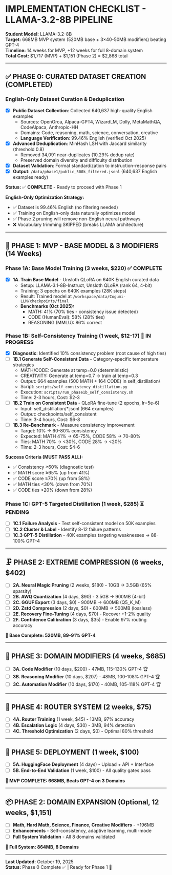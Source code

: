 # IMPLEMENTATION CHECKLIST - LLAMA-3.2-8B PIPELINE

**Student Model:** LLAMA-3.2-8B  
**Target:** 668MB MVP system (520MB base + 3×40-50MB modifiers) beating GPT-4  
**Timeline:** 14 weeks for MVP, +12 weeks for full 8-domain system  
**Total Cost:** $1,717 (MVP) + $1,151 (Phase 2) = $2,868 total

---

## ✅ PHASE 0: CURATED DATASET CREATION (COMPLETED)

### English-Only Dataset Curation & Deduplication
- [x] **Public Dataset Collection**: Collected 640,637 high-quality English examples
  - Sources: OpenOrca, Alpaca-GPT4, WizardLM, Dolly, MetaMathQA, CodeAlpaca, Anthropic-HH
  - Domains: Code, reasoning, math, science, conversation, creative
  - **Language Verification**: 99.46% English (verified Oct 2025)
- [x] **Advanced Deduplication**: MinHash LSH with Jaccard similarity (threshold 0.8)
  - Removed 34,091 near-duplicates (10.29% dedup rate)
  - Preserved domain diversity and difficulty distribution
- [x] **Dataset Validation**: Format standardization to instruction-response pairs
- [x] **Output**: `/data/phase1/public_500k_filtered.jsonl` (640,637 English examples ready)

**Status:** ✅ **COMPLETE** - Ready to proceed with Phase 1

**English-Only Optimization Strategy:**
- ✅ Dataset is 99.46% English (no filtering needed)
- ✅ Training on English-only data naturally optimizes model
- ✅ Phase 2 pruning will remove non-English neural pathways
- ❌ Vocabulary trimming SKIPPED (breaks LLAMA architecture)

---

## 🎯 PHASE 1: MVP - BASE MODEL & 3 MODIFIERS (14 Weeks)

### Phase 1A: Base Model Training (3 weeks, $220) ✅ COMPLETE
- [x] **1A. Train Base Model** - Unsloth QLoRA on 640K English curated data
  - Setup: LLAMA-3.1-8B-Instruct, Unsloth QLoRA (rank 64, 4-bit)
  - Training: 3 epochs on 640K examples (28K steps)
  - Result: Trained model at `/workspace/data/Cogumi-LLM/checkpoints/final`
  - **Benchmarks (Oct 2025):**
    - MATH: 41% (70% ties - consistency issue detected)
    - CODE (HumanEval): 58% (28% ties)
    - REASONING (MMLU): 86% correct

### Phase 1B: Self-Consistency Training (1 week, $12-17) 🔄 IN PROGRESS
- [x] **Diagnostic**: Identified 10% consistency problem (root cause of high ties)
- [ ] **1B.1 Generate Self-Consistent Data** - Category-specific temperature strategies
  - MATH/CODE: Generate at temp=0.0 (deterministic)
  - CREATIVITY: Generate at temp=0.7 → train at temp=0.3
  - Output: 664 examples (500 MATH + 164 CODE) in self_distillation/
  - Script: `scripts/self_consistency_distillation.py`
  - Execution: `scripts/run_phase1b_self_consistency.sh`
  - Time: 2-3 hours, Cost: $2-3
- [ ] **1B.2 Train on Consistent Data** - QLoRA fine-tune (2 epochs, lr=5e-6)
  - Input: self_distillation/*.jsonl (664 examples)
  - Output: checkpoints/self_consistent
  - Time: 3-4 hours, Cost: $6-8
- [ ] **1B.3 Re-Benchmark** - Measure consistency improvement
  - Target: 10% → 60-80% consistency
  - Expected: MATH 41% → 65-75%, CODE 58% → 70-80%
  - Ties: MATH 70% → <30%, CODE 28% → <20%
  - Time: 2-3 hours, Cost: $4-6

**Success Criteria (MUST PASS ALL):**
- ✅ Consistency ≥60% (diagnostic test)
- ✅ MATH score ≥65% (up from 41%)
- ✅ CODE score ≥70% (up from 58%)
- ✅ MATH ties <30% (down from 70%)
- ✅ CODE ties <20% (down from 28%)

### Phase 1C: GPT-5 Targeted Distillation (1 week, $285) ⏳ PENDING
- [ ] **1C.1 Failure Analysis** - Test self-consistent model on 50K examples
- [ ] **1C.2 Cluster & Label** - Identify 8-12 failure patterns
- [ ] **1C.3 GPT-5 Distillation** - 40K examples targeting weaknesses → 88-100% GPT-4

---

## 🗜️ PHASE 2: EXTREME COMPRESSION (6 weeks, $402)

- [ ] **2A. Neural Magic Pruning** (2 weeks, $180) - 10GB → 3.5GB (65% sparsity)
- [ ] **2B. AWQ Quantization** (4 days, $90) - 3.5GB → 900MB (4-bit)
- [ ] **2C. GGUF Export** (3 days, $0) - 900MB → 600MB (Q5_K_M)
- [ ] **2D. Zstd Compression** (2 days, $0) - 600MB → 500MB (lossless)
- [ ] **2E. Recovery Fine-Tuning** (4 days, $70) - Recover +1-2% quality
- [ ] **2F. Confidence Calibration** (3 days, $35) - Enable 97% routing accuracy

**🎯 Base Complete: 520MB, 89-91% GPT-4**

---

## 🎨 PHASE 3: DOMAIN MODIFIERS (4 weeks, $685)

- [ ] **3A. Code Modifier** (10 days, $200) - 47MB, 115-130% GPT-4 🏆
- [ ] **3B. Reasoning Modifier** (10 days, $207) - 48MB, 100-108% GPT-4 🏆
- [ ] **3C. Automation Modifier** (10 days, $170) - 40MB, 105-118% GPT-4 🏆

---

## 🧭 PHASE 4: ROUTER SYSTEM (2 weeks, $75)

- [ ] **4A. Router Training** (1 week, $45) - 13MB, 97% accuracy
- [ ] **4B. Escalation Logic** (4 days, $30) - 3MB, 94% detection
- [ ] **4C. Threshold Optimization** (2 days, $0) - Optimal 80% threshold

---

## 🚀 PHASE 5: DEPLOYMENT (1 week, $100)

- [ ] **5A. HuggingFace Deployment** (4 days) - Upload + API + Interface
- [ ] **5B. End-to-End Validation** (1 week, $100) - All quality gates pass

**🎯 MVP COMPLETE: 668MB, Beats GPT-4 on 3 Domains**

---

## 📦 PHASE 2: DOMAIN EXPANSION (Optional, 12 weeks, $1,151)

- [ ] **Math, Hard Math, Science, Finance, Creative Modifiers** - +196MB
- [ ] **Enhancements** - Self-consistency, adaptive learning, multi-mode
- [ ] **Full System Validation** - All 8 domains validated

**🎯 Full System: 864MB, 8 Domains**

---

**Last Updated:** October 19, 2025  
**Status:** Phase 0 Complete ✅ | Ready for Phase 1 🚀
